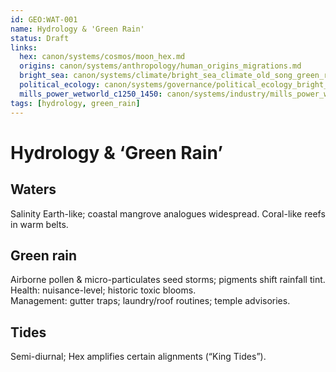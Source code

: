 ```yaml
---
id: GEO:WAT-001
name: Hydrology & 'Green Rain'
status: Draft
links:
  hex: canon/systems/cosmos/moon_hex.md
  origins: canon/systems/anthropology/human_origins_migrations.md
  bright_sea: canon/systems/climate/bright_sea_climate_old_song_green_rains.md
  political_ecology: canon/systems/governance/political_ecology_bright_sea.md
  mills_power_wetworld_c1250_1450: canon/systems/industry/mills_power_wetworld_c1250_1450.md
tags: [hydrology, green_rain]
---
```


# Hydrology & ‘Green Rain’

## Waters
Salinity Earth-like; coastal mangrove analogues widespread. Coral-like reefs in warm belts.

## Green rain
Airborne pollen & micro-particulates seed storms; pigments shift rainfall tint.  
Health: nuisance-level; historic toxic blooms.  
Management: gutter traps; laundry/roof routines; temple advisories.

## Tides
Semi-diurnal; Hex amplifies certain alignments (“King Tides”).